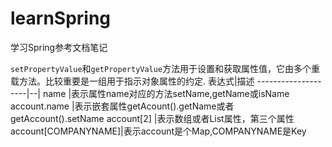 # learnSpring

学习Spring参考文档笔记

`setPropertyValue`和`getPropertyValue`方法用于设置和获取属性值，它由多个重载方法。比较重要是一组用于指示对象属性的约定.
表达式|描述
--------------------|--|
name                |表示属性name对应的方法setName,getName或isName
account.name        |表示嵌套属性getAcount().getName或者getAccount().setName
account[2]          |表示数组或者List属性，第三个属性
account[COMPANYNAME]|表示account是个Map,COMPANYNAME是Key
